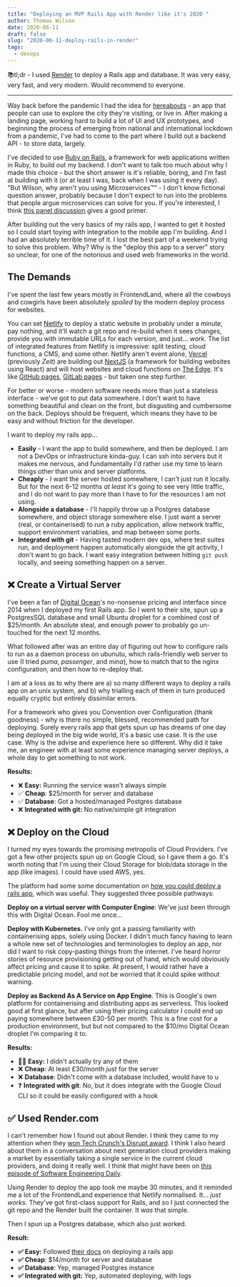```yaml
---
title: "Deploying an MVP Rails App with Render like it's 2020 "
author: Thomas Wilson
date: 2020-06-11
draft: false
slug: "2020-06-11-deploy-rails-in-render"
tags:
  - devops
---
```


📚tl;dr - I used [Render](https://render.com/) to deploy a Rails app and database. It was very easy, very fast, and very modern. Would recommend to everyone.

---

Way back before the pandemic I had the idea for [hereabouts](https://hereabouts.app/) - an app that people can use to explore the city they're visiting, or live in. After making a landing page, working hard to build a lot of UI and UX prototypes, and beginning the process of emerging from national and international lockdown from a pandemic, I've had to come to the part where I build out a backend API - to store data, largely.

I've decided to use [Ruby on Rails](https://rubyonrails.org/), a framework for web applications written in Ruby, to build out my backend. I don't want to talk too much about why I made this choice - but the short answer is it's reliable, boring, and I'm fast at building with it (or at least I was, back when I was using it every day). "But Wilson, why aren't you using Microservices™️" - I don't know fictional question answer, probably because I don't expect to run into the problems that people argue microservices can solve for you. If you're interested, I think [this panel discussion](https://www.infoq.com/presentations/microservices-panel-value/) gives a good primer.

After building out the very basics of my rails app, I wanted to get it hosted so I could start toying with integration to the mobile app I'm building. And I had an absolutely terrible time of it. I lost the best part of a weekend trying to solve this problem. Why? Why is the "deploy this app to a server" story so unclear, for one of the notorious and used web frameworks in the world.

## The Demands

I've spent the last few years mostly in FrontendLand, where all the cowboys and cowgirls have been absolutely _spoiled_ by the modern deploy process for websites.

You can set [Netlify](https://www.netlify.com/) to deploy a static website in probably under a minute, pay nothing, and it'll watch a git repo and re-build when it sees changes, provide you with immutable URLs for each version, and just... work. The list of integrated features from Netlify is impressive: split testing, cloud functions, a CMS, and some other. Netlify aren't event alone, [Vercel](https://vercel.com) (previously _Zeit_) are building out [NextJS](https://nextjs.org/) (a framework for building websites using React) and will host websites and cloud functions on [The Edge](https://www.cloudflare.com/learning/serverless/glossary/what-is-edge-computing/). It's like [GitHub pages](https://pages.github.com/), [GitLab pages](https://docs.gitlab.com/ee/user/project/pages/) - but taken one step further.

For better or worse - modern software needs more than just a stateless interface - we've got to put data somewhere. I don't want to have something beautiful and clean on the front, but disgusting and cumbersome on the back. Deploys should be frequent, which means they have to be easy and without friction for the developer.

I want to deploy my rails app...

- **Easily** - I want the app to build somewhere, and then be deployed. I am not a DevOps or infrastructure kinda-guy. I can ssh into servers but it makes me nervous, and fundamentally I'd rather use my time to learn things other than unix and server platforms.
- **Cheaply** - I want the server hosted somewhere, I can't just run it locally. But for the next 6-12 months _at least_ it's going to see very little traffic, and I do not want to pay more than I have to for the resources I am not using.
- **Alongside a database** - I'll happily throw up a Postgres database somewhere, and object storage somewhere else. I just want a server (real, or containerised) to run a ruby application, allow network traffic, support environment variables, and map between some ports.
- **Integrated with git** - Having tasted modern dev ops, where test suites run, and deployment happen automatically alongside the git activity, I don't want to go back. I want easy integration between hitting `git push` locally, and seeing something happen on a server.

## ❌ Create a Virtual Server

I've been a fan of [Digital Ocean](https://www.digitalocean.com/)'s no-nonsense pricing and interface since 2014 when I deployed my first Rails app. So I went to their site, spun up a PostgresSQL database and small Ubuntu droplet for a combined cost of \$25/month. An absolute steal, and enough power to probably go un-touched for the next 12 months.

What followed after was an entire day of figuring out how to configure rails to run as a daemon process on ubunutu, which rails-friendly web server to use (I tried _puma_, _passenger_, and _mina_), how to match that to the nginx configuration, and then how to re-deploy that.

I am at a loss as to why there are a) so many different ways to deploy a rails app on an unix system, and b) why trialling each of them in turn produced equally cryptic but entirely dissimilar errors.

For a framework who gives you Convention over Configuration (thank goodness) - why is there no simple, blessed, recommended path for deploying. Surely every rails app that gets spun up has dreams of one day being deployed in the big wide world, it's a basic use case. It is _the_ use case. Why is the advise and experience here so different. Why did it take me, an engineer with at least some experience managing server deploys, a whole day to get something to not work.

**Results:**

- ❌ **Easy:** Running the service wasn't always simple
- ✅ **Cheap**: \$25/month for server and database
- ✅ **Database**: Got a hosted/managed Postgres database
- ❌ **Integrated with git:** No native/simple git integration

## ❌ Deploy on the Cloud

I turned my eyes towards the promising metropolis of Cloud Providers. I've got a few other projects spun up on Google Cloud, so I gave them a go. It's worth noting that I'm using their Cloud Storage for blob/data storage in the app (like images). I could have used AWS, yes.

The platform had some some documentation on [how you could deploy a rails app](https://cloud.google.com/ruby/rails), which was useful. They suggested three possible pathways:

**Deploy on a virtual server with Computer Engine**: We've just been through this with Digital Ocean. Fool me once...

**Deploy with Kubernetes.** I've only got a passing familiarity with containerising apps, solely using Docker. I didn't much fancy having to learn a whole new set of technologies and terminologies to deploy an app, nor did I want to risk copy-pasting things from the internet. I've heard horror stories of resource provisioning getting out of hand, which would obviously affect pricing and cause it to spike. At present, I would rather have a predictable pricing model, and not be worried that it could spike without warning.

**Deploy as Backend As A Service on App Engine**. This is Google's own platform for containerising and distributing apps as serverless. This looked good at first glance, but after using their pricing calculator I could end up paying somewhere between £30-50 per month. This is a fine cost for a production environment, but but not compared to the \$10/mo Digital Ocean droplet I'm comparing it to.

**Results:**

- 🤷‍♀️ **Easy:** I didn't actually try any of them
- ❌ **Cheap**: At least £30/month _just_ for the server
- ❌ **Database**: Didn't come with a database included, would have to u
- ❓ **Integrated with git**: No, but it does integrate with the Google Cloud CLI so it could be easily configured with a hook

## ✅ Used Render.com

I can't remember how I found out about Render. I think they came to my attention when they [won Tech Crunch's Disrupt award](https://techcrunch.com/2019/10/07/daily-crunch-render-wins-the-startup-battlefield/). I think I also heard about them in a conversation about next generation cloud providers making a market by essentially taking a single service in the current cloud providers, and doing it really well. I think that might have been on [this episode of Software Engineering Daily](https://podcastgang.com/podcast/software-engineering-daily/322654317196215).

Using Render to deploy the app took me maybe 30 minutes, and it reminded me a lot of the FrontendLand experience that Netlify normalised. It... _just works_. They've got first-class support for Rails, and so I just connected the git repo and the Render built the container. It _was_ that simple.

Then I spun up a Postgres database, which also just worked.

**Result:**

- **✅ Easy:** Followed [their docs](https://render.com/docs/deploy-rails) on deploying a rails app
- **✅ Cheap**: \$14/month for server and database
- **✅ Database**: Yep, managed Postgres instance
- **✅ Integrated with git:** Yep, automated deploying, with logs

